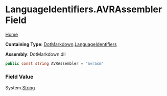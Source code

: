 # LanguageIdentifiers\.AVRAssembler Field

[Home](../../../README.md)

**Containing Type**: [DotMarkdown](../../README.md)\.[LanguageIdentifiers](../README.md)

**Assembly**: DotMarkdown\.dll

```csharp
public const string AVRAssembler = "avrasm"
```

### Field Value

System\.[String](https://docs.microsoft.com/en-us/dotnet/api/system.string)